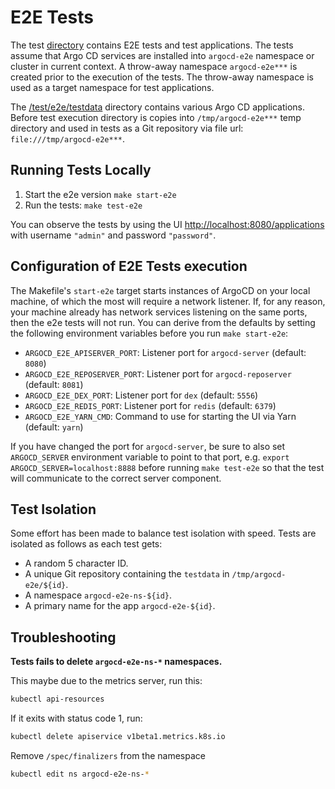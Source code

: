 # E2E Tests

The test [directory](https://github.com/argoproj/argo-cd/tree/master/test) contains E2E tests and test applications. The tests assume that Argo CD services are installed into `argocd-e2e` namespace or cluster in current context. A throw-away
namespace `argocd-e2e***` is created prior to the execution of the tests. The throw-away namespace is used as a target namespace for test applications.

The [/test/e2e/testdata](https://github.com/argoproj/argo-cd/tree/master/test/e2e/testdata) directory contains various Argo CD applications. Before test execution directory is copies into `/tmp/argocd-e2e***` temp directory and used in tests as a
Git repository via file url: `file:///tmp/argocd-e2e***`.

## Running Tests Locally

1. Start the e2e version `make start-e2e`
2. Run the tests: `make test-e2e`

You can observe the tests by using the UI [http://localhost:8080/applications](http://localhost:8080/applications) with username `"admin"` and password `"password"`.

## Configuration of E2E Tests execution

The Makefile's `start-e2e` target starts instances of ArgoCD on your local machine, of which the most will require a network listener. If, for any reason, your machine already has network services listening on the same ports, then the e2e tests will not run. You can derive from the defaults by setting the following environment variables before you run `make start-e2e`:

* `ARGOCD_E2E_APISERVER_PORT`: Listener port for `argocd-server` (default: `8080`)
* `ARGOCD_E2E_REPOSERVER_PORT`: Listener port for `argocd-reposerver` (default: `8081`)
* `ARGOCD_E2E_DEX_PORT`: Listener port for `dex` (default: `5556`)
* `ARGOCD_E2E_REDIS_PORT`: Listener port for `redis` (default: `6379`)
* `ARGOCD_E2E_YARN_CMD`: Command to use for starting the UI via Yarn (default: `yarn`)

If you have changed the port for `argocd-server`, be sure to also set `ARGOCD_SERVER` environment variable to point to that port, e.g. `export ARGOCD_SERVER=localhost:8888` before running `make test-e2e` so that the test will communicate to the correct server component.


## Test Isolation

Some effort has been made to balance test isolation with speed. Tests are isolated as follows as each test gets:

* A random 5 character ID.
* A unique Git repository containing the `testdata` in `/tmp/argocd-e2e/${id}`.
* A namespace `argocd-e2e-ns-${id}`.
* A primary name for the app `argocd-e2e-${id}`.

## Troubleshooting

**Tests fails to delete `argocd-e2e-ns-*` namespaces.**

This maybe due to the metrics server, run this:

```bash
kubectl api-resources
```

If it exits with status code 1, run:

```bash
kubectl delete apiservice v1beta1.metrics.k8s.io
```

Remove `/spec/finalizers` from the namespace

```bash
kubectl edit ns argocd-e2e-ns-*
```
